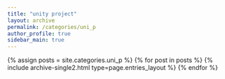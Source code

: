 ```yaml
---
title: "unity project"
layout: archive
permalink: /categories/uni_p
author_profile: true
sidebar_main: true
---
```


{% assign posts = site.categories.uni_p %}
{% for post in posts %} {% include archive-single2.html type=page.entries_layout %} {% endfor %}
